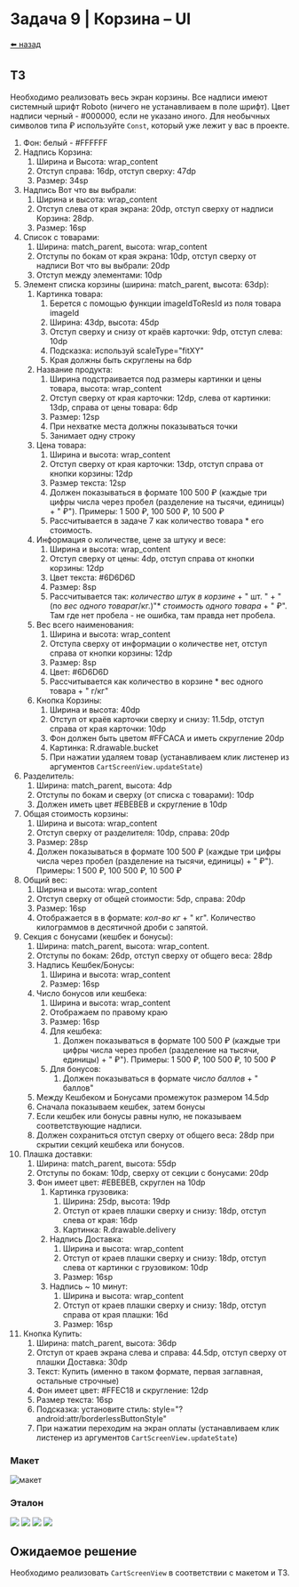 #  Задача 9 | Корзина – UI

[⬅️ назад](../README.md)

## ТЗ

Необходимо реализовать весь экран корзины.
Все надписи имеют системный шрифт Roboto (ничего не устанавливаем в поле шрифт). Цвет надписи черный - #000000, если не указано иного.
Для необычных символов типа ₽ используйте `Const`, который уже лежит у вас в проекте.

1. Фон: белый - #FFFFFF
2. Надпись Корзина:
	1. Ширина и Высота: wrap_content
	2. Отступ справа: 16dp, отступ сверху: 47dp
	3. Размер: 34sp
3. Надпись Вот что вы выбрали:
   1. Ширина и высота: wrap_content
   2. Отступ слева от края экрана: 20dp, отступ сверху от надписи Корзина: 28dp.
   3. Размер: 16sp
4. Список с товарами:
	1. Ширина: match_parent, высота: wrap_content
	2. Отступы по бокам от края экрана: 10dp, отступ сверху от надписи Вот что вы выбрали:  20dp
	3. Отступ между элементами: 10dp
5. Элемент списка корзины (ширина: match_parent, высота: 63dp):
	1. Картинка товара:
		1. Берется с помощью функции imageIdToResId из поля товара imageId
		2. Ширина: 43dp, высота: 45dp
		3. Отступ сверху и снизу от краёв карточки: 9dp, отступ слева: 10dp
		4. Подсказка: используй scaleType="fitXY"
		5. Края должны быть скруглены на 6dp
	2. Название продукта:
		1. Ширина подстраивается под размеры картинки и цены товара, высота: wrap_content
		2. Отступ сверху от края карточки: 12dp, слева от картинки: 13dp, справа от цены товара: 6dp
		3. Размер: 12sp
		4. При нехватке места должны показываться точки
		5. Занимает одну строку
	3. Цена товара:
		1. Ширина и высота: wrap_content
		2. Отступ сверху от края карточки: 13dp, отступ справа от кнопки корзины: 12dp
		3. Размер текста: 12sp
		4. Должен показываться в формате 100 500 ₽ (каждые три цифры числа через пробел (разделение на тысячи, единицы) + " ₽"). Примеры: 1 500 ₽, 100 500 ₽, 10 500 ₽
		5. Рассчитывается в задаче 7 как количество товара * его стоимость.
	4. Информация о количестве, цене за штуку и весе:
		1. Ширина и высота: wrap_content
		2. Отступ сверху от цены: 4dp, отступ справа от кнопки корзины: 12dp
		3. Цвет текста: #6D6D6D
		4. Размер: 8sp 
		5. Рассчитывается так: *количество штук в корзине* + " шт. " + "(по *вес одного товара*г/кг.)"* *стоимость одного товара* + " ₽". Там где нет пробела - не ошибка, там правда нет пробела.
	5. Вес всего наименования:
		1. Ширина и высота: wrap_content
		2. Отступа сверху от информации о количестве нет, отступ справа от кнопки корзины: 12dp
		3. Размер: 8sp
		4. Цвет: #6D6D6D 
		5. Рассчитывается как количество в корзине * вес одного товара + " г/кг"
	6. Кнопка Корзины:
		1. Ширина и высота: 40dp
		2. Отступ от краёв карточки сверху и снизу: 11.5dp, отступ справа от края карточки: 10dp
		3. Фон должен быть цветом #FFCACA и иметь скругление 20dp
		4. Картинка: R.drawable.bucket
		5. При нажатии удаляем товар (устанавливаем клик листенер из аргументов `CartScreenView.updateState`)
6. Разделитель:
	1. Ширина: match_parent, высота: 4dp
	2. Отступы по бокам и сверху (от списка с товарами): 10dp
	3. Должен иметь цвет #EBEBEB и скругление в 10dp
7. Общая стоимость корзины:
	1. Ширина и высота: wrap_content
	2. Отступ сверху от разделителя: 10dp, справа: 20dp
	3. Размер: 28sp
	4. Должен показываться в формате 100 500 ₽ (каждые три цифры числа через пробел (разделение на тысячи, единицы) + " ₽"). Примеры: 1 500 ₽, 100 500 ₽, 10 500 ₽
8. Общий вес:
	1. Ширина и высота: wrap_content
	2. Отступ сверху от общей стоимости: 5dp, справа: 20dp
	3. Размер: 16sp
	4. Отображается в в формате: *кол-во кг* + " кг". Количество килограммов в десятичной дроби с запятой.
9. Секция с бонусами (кешбек и бонусы):
	1. Ширина: match_parent, высота: wrap_content.
	2. Отступы по бокам: 26dp, отступ сверху от общего веса: 28dp
	3. Надпись Кешбек/Бонусы:
		1. Ширина и высота: wrap_content
		2. Размер: 16sp
	4. Число бонусов или кешбека:
		1. Ширина и высота: wrap_content
		2. Отображаем по правому краю
		3. Размер: 16sp
		4. Для кешбека:
			1. Должен показываться в формате 100 500 ₽ (каждые три цифры числа через пробел (разделение на тысячи, единицы) + " ₽"). Примеры: 1 500 ₽, 100 500 ₽, 10 500 ₽
		5. Для бонусов:
			1. Должен показываться в формате *число баллов* + " баллов"
	5. Между Кешбеком и Бонусами промежуток размером 14.5dp
	6. Сначала показываем кешбек, затем бонусы
	7. Если кешбек или бонусы равны нулю, не показываем соответствующие надписи.
	8. Должен сохраниться отступ сверху от общего веса: 28dp при скрытии секций кешбека или бонусов.
10. Плашка доставки:
	1. Ширина: match_parent, высота: 55dp
	2. Отступы по бокам: 10dp, сверху от секции с бонусами: 20dp
	3. Фон имеет цвет: #EBEBEB, скруглен на 10dp
		1. Картинка грузовика:
			1. Ширина: 25dp, высота: 19dp
			2. Отступ от краев плашки сверху и снизу: 18dp, отступ слева от края: 16dp
			3. Картинка: R.drawable.delivery
		2. Надпись Доставка:
			1. Ширина и высота: wrap_content
			2. Отступ от краев плашки сверху и снизу: 18dp, отступ слева от картинки с грузовиком: 10dp
			3. Размер: 16sp
		3. Надпись ~ 10 минут:
			1. Ширина и высота: wrap_content
			2. Отступ от краев плашки сверху и снизу: 18dp, отступ справа от края плашки: 16d
			3. Размер: 16sp
11. Кнопка Купить:
	1. Ширина: match_parent, высота: 36dp
	2. Отступ от краев экрана слева и справа: 44.5dp, отступ сверху от плашки Доставка: 30dp
	3. Текст: Купить (именно в таком формате, первая заглавная, остальные строчные)
	4. Фон имеет цвет: #FFEC18 и скругление: 12dp
	5. Размер текста: 16sp
	6. Подсказка: установите стиль: style="?android:attr/borderlessButtonStyle"
	7. При нажатии переходим на экран оплаты (устанавливаем клик листенер из аргументов `CartScreenView.updateState`)
	

### Макет

![макет](./figma/promocode.svg)

### Эталон

![](./images/reference/cart.png)
![](./images/reference/cart_with_only_bonuses.png)
![](./images/reference/cart_with_only_cashback.png)
![](./images/reference/cart_without_anything.png)

## Ожидаемое решение

Необходимо реализовать `CartScreenView` в соответствии с макетом и ТЗ.
